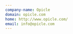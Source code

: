 ```yaml
---
company-name: Opicle
domain: opicle.com
home: http://www.opicle.com/
email: info@opicle.com
---
```




